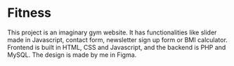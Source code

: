 # Fitness
This project is an imaginary gym website. It has functionalities like slider made in Javascript, contact form, newsletter sign up form or BMI calculator. Frontend is built in HTML, CSS and Javascript, and the backend is PHP and MySQL. The design is made by me in Figma.